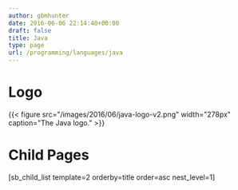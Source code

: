 ```yaml
---
author: gbmhunter
date: 2016-06-06 22:14:40+00:00
draft: false
title: Java
type: page
url: /programming/languages/java
---
```


# Logo


{{< figure src="/images/2016/06/java-logo-v2.png" width="278px" caption="The Java logo."  >}}


# Child Pages




[sb_child_list template=2 orderby=title order=asc nest_level=1]
